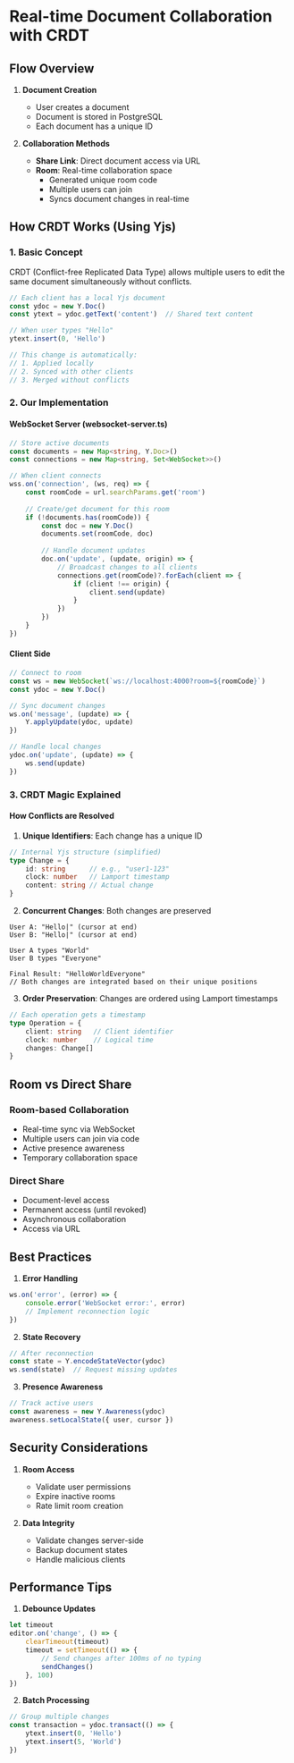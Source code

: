 # Real-time Document Collaboration with CRDT

## Flow Overview

1. **Document Creation**
   - User creates a document
   - Document is stored in PostgreSQL
   - Each document has a unique ID

2. **Collaboration Methods**
   - **Share Link**: Direct document access via URL
   - **Room**: Real-time collaboration space
     - Generated unique room code
     - Multiple users can join
     - Syncs document changes in real-time

## How CRDT Works (Using Yjs)

### 1. Basic Concept
CRDT (Conflict-free Replicated Data Type) allows multiple users to edit the same document simultaneously without conflicts.

```typescript
// Each client has a local Yjs document
const ydoc = new Y.Doc()
const ytext = ydoc.getText('content')  // Shared text content

// When user types "Hello"
ytext.insert(0, 'Hello')

// This change is automatically:
// 1. Applied locally
// 2. Synced with other clients
// 3. Merged without conflicts
```

### 2. Our Implementation

#### WebSocket Server (websocket-server.ts)
```typescript
// Store active documents
const documents = new Map<string, Y.Doc>()
const connections = new Map<string, Set<WebSocket>>()

// When client connects
wss.on('connection', (ws, req) => {
    const roomCode = url.searchParams.get('room')
    
    // Create/get document for this room
    if (!documents.has(roomCode)) {
        const doc = new Y.Doc()
        documents.set(roomCode, doc)
        
        // Handle document updates
        doc.on('update', (update, origin) => {
            // Broadcast changes to all clients
            connections.get(roomCode)?.forEach(client => {
                if (client !== origin) {
                    client.send(update)
                }
            })
        })
    }
})
```

#### Client Side
```typescript
// Connect to room
const ws = new WebSocket(`ws://localhost:4000?room=${roomCode}`)
const ydoc = new Y.Doc()

// Sync document changes
ws.on('message', (update) => {
    Y.applyUpdate(ydoc, update)
})

// Handle local changes
ydoc.on('update', (update) => {
    ws.send(update)
})
```

### 3. CRDT Magic Explained

#### How Conflicts are Resolved
1. **Unique Identifiers**: Each change has a unique ID
```typescript
// Internal Yjs structure (simplified)
type Change = {
    id: string      // e.g., "user1-123"
    clock: number   // Lamport timestamp
    content: string // Actual change
}
```

2. **Concurrent Changes**: Both changes are preserved
```
User A: "Hello|" (cursor at end)
User B: "Hello|" (cursor at end)

User A types "World"
User B types "Everyone"

Final Result: "HelloWorldEveryone"
// Both changes are integrated based on their unique positions
```

3. **Order Preservation**: Changes are ordered using Lamport timestamps
```typescript
// Each operation gets a timestamp
type Operation = {
    client: string   // Client identifier
    clock: number    // Logical time
    changes: Change[]
}
```

## Room vs Direct Share

### Room-based Collaboration
- Real-time sync via WebSocket
- Multiple users can join via code
- Active presence awareness
- Temporary collaboration space

### Direct Share
- Document-level access
- Permanent access (until revoked)
- Asynchronous collaboration
- Access via URL

## Best Practices

1. **Error Handling**
```typescript
ws.on('error', (error) => {
    console.error('WebSocket error:', error)
    // Implement reconnection logic
})
```

2. **State Recovery**
```typescript
// After reconnection
const state = Y.encodeStateVector(ydoc)
ws.send(state)  // Request missing updates
```

3. **Presence Awareness**
```typescript
// Track active users
const awareness = new Y.Awareness(ydoc)
awareness.setLocalState({ user, cursor })
```

## Security Considerations

1. **Room Access**
   - Validate user permissions
   - Expire inactive rooms
   - Rate limit room creation

2. **Data Integrity**
   - Validate changes server-side
   - Backup document states
   - Handle malicious clients

## Performance Tips

1. **Debounce Updates**
```typescript
let timeout
editor.on('change', () => {
    clearTimeout(timeout)
    timeout = setTimeout(() => {
        // Send changes after 100ms of no typing
        sendChanges()
    }, 100)
})
```

2. **Batch Processing**
```typescript
// Group multiple changes
const transaction = ydoc.transact(() => {
    ytext.insert(0, 'Hello')
    ytext.insert(5, 'World')
})
```

